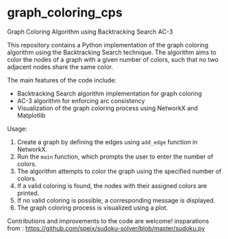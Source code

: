 # graph_coloring_cps
Graph Coloring Algorithm using Backtracking Search AC-3

This repository contains a Python implementation of the graph coloring algorithm using the Backtracking Search technique. The algorithm aims to color the nodes of a graph with a given number of colors, such that no two adjacent nodes share the same color.

The main features of the code include:
- Backtracking Search algorithm implementation for graph coloring
- AC-3 algorithm for enforcing arc consistency
- Visualization of the graph coloring process using NetworkX and Matplotlib

Usage:
1. Create a graph by defining the edges using `add_edge` function in NetworkX.
2. Run the `main` function, which prompts the user to enter the number of colors.
3. The algorithm attempts to color the graph using the specified number of colors.
4. If a valid coloring is found, the nodes with their assigned colors are printed.
5. If no valid coloring is possible, a corresponding message is displayed.
6. The graph coloring process is visualized using a plot.

Contributions and improvements to the code are welcome!
insparations from : 
https://github.com/speix/sudoku-solver/blob/master/sudoku.py
